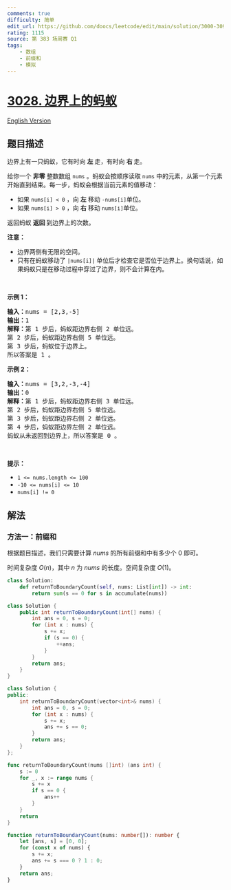 ```yaml
---
comments: true
difficulty: 简单
edit_url: https://github.com/doocs/leetcode/edit/main/solution/3000-3099/3028.Ant%20on%20the%20Boundary/README.md
rating: 1115
source: 第 383 场周赛 Q1
tags:
    - 数组
    - 前缀和
    - 模拟
---
```


<!-- problem:start -->

# [3028. 边界上的蚂蚁](https://leetcode.cn/problems/ant-on-the-boundary)

[English Version](/solution/3000-3099/3028.Ant%20on%20the%20Boundary/README_EN.md)

## 题目描述

<!-- description:start -->

<p>边界上有一只蚂蚁，它有时向 <strong>左 </strong>走，有时向 <strong>右 </strong>走。</p>

<p>给你一个 <strong>非零</strong> 整数数组 <code>nums</code> 。蚂蚁会按顺序读取 <code>nums</code> 中的元素，从第一个元素开始直到结束。每一步，蚂蚁会根据当前元素的值移动：</p>

<ul>
	<li>如果 <code>nums[i] &lt; 0</code> ，向 <strong>左</strong> 移动<!-- notionvc: 55fee232-4fc9-445f-952a-f1b979415864 --> <code>-nums[i]</code>单位。</li>
	<li>如果 <code>nums[i] &gt; 0</code> ，向 <strong>右</strong> 移动 <code>nums[i]</code>单位。</li>
</ul>

<p>返回蚂蚁 <strong>返回 </strong>到边界上的次数。</p>

<p><strong>注意：</strong></p>

<ul>
	<li>边界两侧有无限的空间。</li>
	<li>只有在蚂蚁移动了 <code>|nums[i]|</code> 单位后才检查它是否位于边界上。换句话说，如果蚂蚁只是在移动过程中穿过了边界，则不会计算在内。<!-- notionvc: 5ff95338-8634-4d02-a085-1e83c0be6fcd --></li>
</ul>

<p>&nbsp;</p>

<p><strong class="example">示例 1：</strong></p>

<pre>
<strong>输入：</strong>nums = [2,3,-5]
<strong>输出：</strong>1
<strong>解释：</strong>第 1 步后，蚂蚁距边界右侧 2 单位远<!-- notionvc: 61ace51c-559f-4bc6-800f-0a0db2540433 -->。
第 2 步后，蚂蚁距边界右侧 5 单位远<!-- notionvc: 61ace51c-559f-4bc6-800f-0a0db2540433 -->。
第 3 步后，蚂蚁位于边界上。
所以答案是 1 。
</pre>

<p><strong class="example">示例 2：</strong></p>

<pre>
<strong>输入：</strong>nums = [3,2,-3,-4]
<strong>输出：</strong>0
<strong>解释：</strong>第 1 步后，蚂蚁距边界右侧 3 单位远<!-- notionvc: 61ace51c-559f-4bc6-800f-0a0db2540433 -->。
第 2 步后，蚂蚁距边界右侧 5 单位远<!-- notionvc: 61ace51c-559f-4bc6-800f-0a0db2540433 -->。
第 3 步后，蚂蚁距边界右侧 2 单位远<!-- notionvc: 61ace51c-559f-4bc6-800f-0a0db2540433 -->。
第 4 步后，蚂蚁距边界左侧 2 单位远<!-- notionvc: 61ace51c-559f-4bc6-800f-0a0db2540433 -->。
蚂蚁从未返回到边界上，所以答案是 0 。
</pre>

<p>&nbsp;</p>

<p><strong>提示：</strong></p>

<ul>
	<li><code>1 &lt;= nums.length &lt;= 100</code></li>
	<li><code>-10 &lt;= nums[i] &lt;= 10</code></li>
	<li><code>nums[i] != 0</code></li>
</ul>

<!-- description:end -->

## 解法

<!-- solution:start -->

### 方法一：前缀和

根据题目描述，我们只需要计算 $nums$ 的所有前缀和中有多少个 $0$ 即可。

时间复杂度 $O(n)$，其中 $n$ 为 $nums$ 的长度。空间复杂度 $O(1)$。

<!-- tabs:start -->

```python
class Solution:
    def returnToBoundaryCount(self, nums: List[int]) -> int:
        return sum(s == 0 for s in accumulate(nums))
```

```java
class Solution {
    public int returnToBoundaryCount(int[] nums) {
        int ans = 0, s = 0;
        for (int x : nums) {
            s += x;
            if (s == 0) {
                ++ans;
            }
        }
        return ans;
    }
}
```

```cpp
class Solution {
public:
    int returnToBoundaryCount(vector<int>& nums) {
        int ans = 0, s = 0;
        for (int x : nums) {
            s += x;
            ans += s == 0;
        }
        return ans;
    }
};
```

```go
func returnToBoundaryCount(nums []int) (ans int) {
	s := 0
	for _, x := range nums {
		s += x
		if s == 0 {
			ans++
		}
	}
	return
}
```

```ts
function returnToBoundaryCount(nums: number[]): number {
    let [ans, s] = [0, 0];
    for (const x of nums) {
        s += x;
        ans += s === 0 ? 1 : 0;
    }
    return ans;
}
```

<!-- tabs:end -->

<!-- solution:end -->

<!-- problem:end -->
